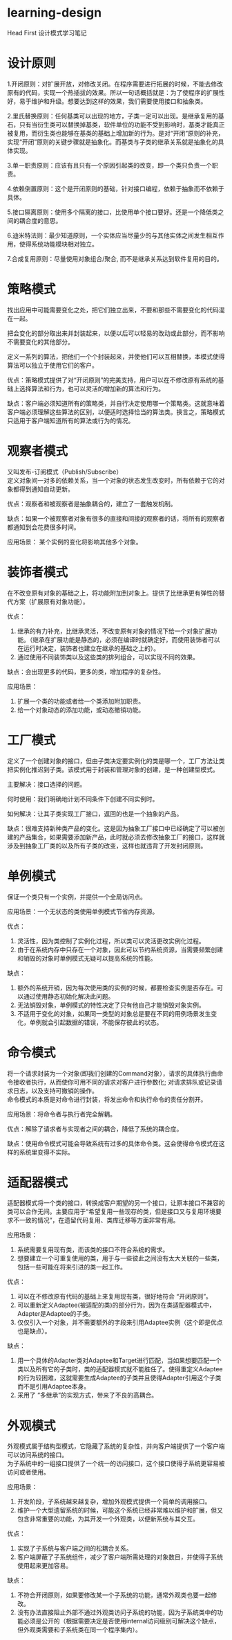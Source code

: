 # learning-design
Head First 设计模式学习笔记

# 设计原则
1.开闭原则：对扩展开放，对修改关闭。在程序需要进行拓展的时候，不能去修改原有的代码，实现一个热插拔的效果。所以一句话概括就是：为了使程序的扩展性好，易于维护和升级。想要达到这样的效果，我们需要使用接口和抽象类。  

2.里氏替换原则：任何基类可以出现的地方，子类一定可以出现。是继承复用的基石，只有当衍生类可以替换掉基类，软件单位的功能不受到影响时，基类才能真正被复用，而衍生类也能够在基类的基础上增加新的行为。是对“开闭”原则的补充，实现“开闭”原则的关键步骤就是抽象化。而基类与子类的继承关系就是抽象化的具体实现。  

3.单一职责原则：应该有且只有一个原因引起类的改变，即一个类只负责一个职责。  

4.依赖倒置原则：这个是开闭原则的基础，针对接口编程，依赖于抽象而不依赖于具体。  

5.接口隔离原则：使用多个隔离的接口，比使用单个接口要好。还是一个降低类之间的耦合度的意思。  

6.迪米特法则：最少知道原则，一个实体应当尽量少的与其他实体之间发生相互作用，使得系统功能模块相对独立。  

7.合成复用原则：尽量使用对象组合/聚合, 而不是继承关系达到软件复用的目的。  

# 策略模式
找出应用中可能需要变化之处，把它们独立出来，不要和那些不需要变化的代码混在一起。  

把会变化的部分取出来并封装起来，以便以后可以轻易的改动或此部分，而不影响不需要变化的其他部分。  

定义一系列的算法，把他们一个个封装起来，并使他们可以互相替换，本模式使得算法可以独立于使用它们的客户。  

优点：策略模式提供了对“开闭原则”的完美支持，用户可以在不修改原有系统的基础上选择算法和行为，也可以灵活的增加新的算法和行为。  

缺点：客户端必须知道所有的策略类，并自行决定使用哪一个策略类。这就意味着客户端必须理解这些算法的区别，以便适时选择恰当的算法类。换言之，策略模式只适用于客户端知道所有的算法或行为的情况。  

# 观察者模式
又叫发布-订阅模式（Publish/Subscribe）  
定义对象间一对多的依赖关系，当一个对象的状态发生改变时，所有依赖于它的对象都得到通知自动更新。  

优点：观察者和被观察者是抽象耦合的，建立了一套触发机制。  

缺点：如果一个被观察者对象有很多的直接和间接的观察者的话，将所有的观察者都通知到会花费很多时间。  

应用场景： 某个实例的变化将影响其他多个对象。  

# 装饰者模式
在不改变原有对象的基础之上，将功能附加到对象上。提供了比继承更有弹性的替代方案（扩展原有对象功能）。  

优点：  
1. 继承的有力补充，比继承灵活，不改变原有对象的情况下给一个对象扩展功能。（继承在扩展功能是静态的，必须在编译时就确定好，而使用装饰者可以在运行时决定，装饰者也建立在继承的基础之上的）。  
2. 通过使用不同装饰类以及这些类的排列组合，可以实现不同的效果。  

缺点：会出现更多的代码，更多的类，增加程序的复杂性。  

应用场景：  
1. 扩展一个类的功能或者给一个类添加附加职责。  
2. 给一个对象动态的添加功能，或动态撤销功能。  

# 工厂模式
定义了一个创建对象的接口，但由子类决定要实例化的类是哪一个，工厂方法让类把实例化推迟到子类。该模式用于封装和管理对象的创建，是一种创建型模式。  

主要解决：接口选择的问题。  

何时使用：我们明确地计划不同条件下创建不同实例时。  

如何解决：让其子类实现工厂接口，返回的也是一个抽象的产品。  

缺点：很难支持新种类产品的变化。这是因为抽象工厂接口中已经确定了可以被创建的产品集合，如果需要添加新产品，此时就必须去修改抽象工厂的接口，这样就涉及到抽象工厂类的以及所有子类的改变，这样也就违背了开发封闭原则。  

# 单例模式
保证一个类只有一个实例，并提供一个全局访问点。  

应用场景：一个无状态的类使用单例模式节省内存资源。  

优点：  
1. 灵活性，因为类控制了实例化过程，所以类可以灵活更改实例化过程。  
2. 由于在系统内存中只存在一个对象，因此可以节约系统资源，当需要频繁创建和销毁的对象时单例模式无疑可以提高系统的性能。   

缺点：  
1. 额外的系统开销，因为每次使用类的实例的时候，都要检查实例是否存在。可以通过使用静态初始化解决此问题。  
2. 无法销毁对象，单例模式的特性决定了只有他自己才能销毁对象实例。
3. 不适用于变化的对象，如果同一类型的对象总是要在不同的用例场景发生变化，单例就会引起数据的错误，不能保存彼此的状态。  

# 命令模式
将一个请求封装为一个对象(即我们创建的Command对象），请求的具体执行由命令接收者执行，从而使你可用不同的请求对客户进行参数化; 对请求排队或记录请求日志，以及支持可撤销的操作。  
命令模式的本质是对命令进行封装，将发出命令和执行命令的责任分割开。  

应用场景：将命令者与执行者完全解耦。  

优点：解除了请求者与实现者之间的耦合，降低了系统的耦合度。  

缺点：使用命令模式可能会导致系统有过多的具体命令类。这会使得命令模式在这样的系统里变得不实际。  

# 适配器模式
适配器模式将一个类的接口，转换成客户期望的另一个接口，让原本接口不兼容的类可以合作无间。主要应用于“希望复用一些现存的类，但是接口又与复用环境要求不一致的情况”，在遗留代码复用、类库迁移等方面非常有用。  

应用场景：  
1. 系统需要复用现有类，而该类的接口不符合系统的需求。  
2. 想要建立一个可重复使用的类，用于与一些彼此之间没有太大关联的一些类，包括一些可能在将来引进的类一起工作。  

优点：  
1. 可以在不修改原有代码的基础上来复用现有类，很好地符合 “开闭原则”。  
2. 可以重新定义Adaptee(被适配的类)的部分行为，因为在类适配器模式中，Adapter是Adaptee的子类。  
3. 仅仅引入一个对象，并不需要额外的字段来引用Adaptee实例（这个即是优点也是缺点）。  

缺点：  
1. 用一个具体的Adapter类对Adaptee和Target进行匹配，当如果想要匹配一个类以及所有它的子类时，类的适配器模式就不能胜任了。使得重定义Adaptee的行为较困难，这就需要生成Adaptee的子类并且使得Adapter引用这个子类而不是引用Adaptee本身。  
2. 采用了 “多继承”的实现方式，带来了不良的高耦合。  

# 外观模式
外观模式属于结构型模式，它隐藏了系统的复杂性，并向客户端提供了一个客户端可以访问系统的接口。  
为子系统中的一组接口提供了一个统一的访问接口，这个接口使得子系统更容易被访问或者使用。  

应用场景：  
1. 开发阶段，子系统越来越复杂，增加外观模式提供一个简单的调用接口。  
2. 维护一个大型遗留系统的时候，可能这个系统已经非常难以维护和扩展，但又包含非常重要的功能，为其开发一个外观类，以便新系统与其交互。  

优点：  
1. 实现了子系统与客户端之间的松耦合关系。  
2. 客户端屏蔽了子系统组件，减少了客户端所需处理的对象数目，并使得子系统使用起来更加容易。  

缺点：  
1. 不符合开闭原则，如果要修改某一个子系统的功能，通常外观类也要一起修改。  
2. 没有办法直接阻止外部不通过外观类访问子系统的功能，因为子系统类中的功能必须是公开的（根据需要决定是否使用internal访问级别可解决这个缺点，但外观类需要和子系统类在同一个程序集内）。  
